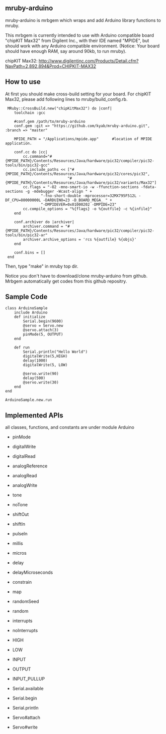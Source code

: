 mruby-arduino
----------------------------

mruby-arduino is mrbgem which wraps and add Arduino library functions to mruby.


This mrbgem is currently intended to use with Arduino compatible board "chipKIT Max32" from Digilent Inc., with their IDE named "MPIDE", but should work with any Arduino compatible environment. (Notice: Your board should have enough RAM, say around 90kb, to run mruby).

chipKIT Max32:
http://www.digilentinc.com/Products/Detail.cfm?NavPath=2,892,894&Prod=CHIPKIT-MAX32

How to use
-------------------------------------
At first you should make cross-build setting for your board. For chipKIT Max32, please add following lines to mruby/build_config.rb.

	 MRuby::CrossBuild.new("chipKitMax32") do |conf|
	 	toolchain :gcc

	 	#conf.gem /path/to/mruby-arduino
	 	conf.gem :git => "https://github.com/kyab/mruby-arduino.git", :branch => "master"
	 	
	 	MPIDE_PATH = "/Applications/mpide.app"		#location of MPIDE application.

	 	conf.cc do |cc|
	 		cc.command="#{MPIDE_PATH}/Contents/Resources/Java/hardware/pic32/compiler/pic32-tools/bin/pic32-gcc"
	 		cc.include_paths << ["#{MPIDE_PATH}/Contents/Resources/Java/hardware/pic32/cores/pic32",
	 							"#{MPIDE_PATH}/Contents/Resources/Java/hardware/pic32/variants/Max32"]
	 		cc.flags = "-O2 -mno-smart-io -w -ffunction-sections -fdata-sections -g -mdebugger -Wcast-align " +
	 				"-fno-short-double -mprocessor=32MX795F512L -DF_CPU=80000000L -DARDUINO=23 -D_BOARD_MEGA_ " +
	 				"-DMPIDEVER=0x01000202 -DMPIDE=23"
	 		cc.compile_options = "%{flags} -o %{outfile} -c %{infile}"
	 	end

	 	conf.archiver do |archiver|
	 		archiver.command = "#{MPIDE_PATH}/Contents/Resources/Java/hardware/pic32/compiler/pic32-tools/bin/pic32-ar"
	 		archiver.archive_options = 'rcs %{outfile} %{objs}'
	 	end

	 	conf.bins = []
	 end 

Then, type "make" in mruby top dir.

Notice you don't have to download/clone mruby-arduino from github. Mrbgem automatically get codes from this github repositry.

Sample Code
-------------------------------------------
    
    class ArduinoSample
        include Arduino
        def initialize
            Serial.begin(9600)
            @servo = Servo.new
            @servo.attach(3)
            pinMode(5, OUTPUT)
        end

        def run
            Serial.println("Hello World")
            digitalWrite(5,HIGH)
            delay(1000)
            digitalWrite(5, LOW)
            
            @servo.write(90)
            delay(500)
            @servo.write(30)
        end
    end

    ArduinoSample.new.run
             

Implemented APIs
-----------------
all classes, functions, and constants are under module Arduino
- pinMode
- digitalWrite
- digitalRead
- analogReference
- analogRead
- analogWrite
- tone
- noTone
- shiftOut
- shiftIn
- pulseIn
- millis
- micros
- delay
- delayMicroseconds
- constrain
- map
- randomSeed
- random
- interrupts
- noInterrupts
- HIGH
- LOW
- INPUT
- OUTPUT
- INPUT_PULLUP

- Serial.available
- Serial.begin
- Serial.println

- Servo#attach
- Servo#write